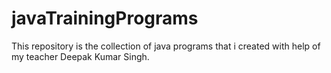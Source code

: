 # javaTrainingPrograms
This repository is the collection of java programs that i created with help of my teacher Deepak Kumar Singh.
